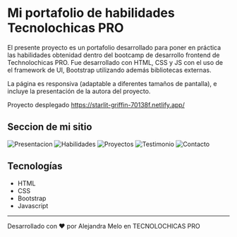 # Mi portafolio de habilidades Tecnolochicas PRO

El presente proyecto es un portafolio desarrollado para poner en práctica las habilidades obtenidad dentro del bootcamp de desarrollo frontend de Technolochicas PRO.
Fue desarrollado con HTML, CSS y JS con el uso de el framework de UI, Bootstrap utilizando además bibliotecas externas.

La página es responsiva (adaptable a diferentes tamaños de pantalla), e incluye la presentación de la autora del proyecto.

Proyecto desplegado https://starlit-griffin-70138f.netlify.app/

## Seccion de mi sitio

![Presentacion]("assets/readme/1.png")
![Habilidades]("assets/readme/2.png")
![Proyectos]("assets/readme/3.png")
![Testimonio]("assets/readme/4.png")
![Contacto]("assets/readme/5.png")

## Tecnologías
* HTML
* CSS
* Bootstrap
* Javascript

---
Desarrollado con ❤️ por Alejandra Melo en TECNOLOCHICAS PRO

